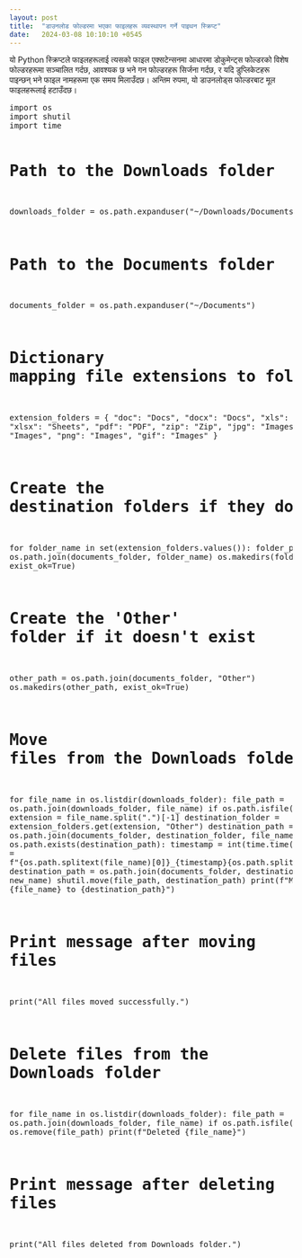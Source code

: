 ```yaml
---
layout: post
title:  "डाउनलोड फोल्डरमा भएका फाइलहरू व्यवस्थापन गर्ने पाइथन स्क्रिप्ट"
date:   2024-03-08 10:10:10 +0545
---
```

<p>
यो Python स्क्रिप्टले फाइलहरूलाई त्यसको फाइल एक्सटेन्सनमा आधारमा डोकुमेन्ट्स फोल्डरको विशेष फोल्डरहरूमा सञ्चालित गर्दछ, आवश्यक छ भने गन फोल्डरहरू सिर्जना गर्दछ, र यदि डुप्लिकेटहरू पाइन्छन् भने फाइल नामहरूमा एक समय मिलाउँदछ। अन्तिम रुपमा, यो डाउनलोड्स फोल्डरबाट मूल फाइलहरूलाई हटाउँदछ।</p>
<pre>
import os
import shutil
import time

# Path to the Downloads folder
downloads_folder = os.path.expanduser("~/Downloads/Documents")

# Path to the Documents folder
documents_folder = os.path.expanduser("~/Documents")

# Dictionary mapping file extensions to folder names
extension_folders = {
    "doc": "Docs",
    "docx": "Docs",
    "xls": "Sheets",
    "xlsx": "Sheets",
    "pdf": "PDF",
    "zip": "Zip",
    "jpg": "Images",
    "jpeg": "Images",
    "png": "Images",
    "gif": "Images"
}

# Create the destination folders if they don't exist
for folder_name in set(extension_folders.values()):
    folder_path = os.path.join(documents_folder, folder_name)
    os.makedirs(folder_path, exist_ok=True)

# Create the 'Other' folder if it doesn't exist
other_path = os.path.join(documents_folder, "Other")
os.makedirs(other_path, exist_ok=True)

# Move files from the Downloads folder to the Documents folder
for file_name in os.listdir(downloads_folder):
    file_path = os.path.join(downloads_folder, file_name)
    if os.path.isfile(file_path):
        extension = file_name.split(".")[-1]
        destination_folder = extension_folders.get(extension, "Other")
        destination_path = os.path.join(documents_folder, destination_folder, file_name)
        while os.path.exists(destination_path):
            timestamp = int(time.time())
            new_name = f"{os.path.splitext(file_name)[0]}_{timestamp}{os.path.splitext(file_name)[1]}"
            destination_path = os.path.join(documents_folder, destination_folder, new_name)
        shutil.move(file_path, destination_path)
        print(f"Moved {file_name} to {destination_path}")

# Print message after moving files
print("All files moved successfully.")

# Delete files from the Downloads folder
for file_name in os.listdir(downloads_folder):
    file_path = os.path.join(downloads_folder, file_name)
    if os.path.isfile(file_path):
        os.remove(file_path)
        print(f"Deleted {file_name}")

# Print message after deleting files
print("All files deleted from Downloads folder.")
</pre>
